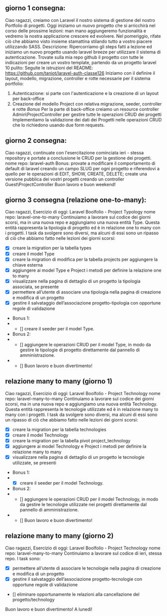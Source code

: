 ## giorno 1 consegna:

Ciao ragazzi,
creiamo con Laravel il nostro sistema di gestione del nostro Portfolio di progetti.
Oggi iniziamo un nuovo progetto che si arricchirà nel corso delle prossime lezioni: man mano aggiungeremo funzionalità e vedremo la nostra applicazione crescere ed evolvere.
Nel pomeriggio, rifate ciò che abbiamo visto insieme stamattina stilando tutto a vostro piacere utilizzando SASS.
Descrizione:
Ripercorriamo gli steps fatti a lezione ed iniziamo un nuovo progetto usando laravel breeze per utilizzare il sistema di autenticazione.
Trovate sulla mia repo github il progetto con tutte le indicazioni per creare un vostro template, partendo da un progetto laravel 10 pulito:
Seguite le istruzioni del README:
https://github.com/taniot/laravel-auth-classe126
Iniziamo con il definire il layout, modello, migrazione, controller e rotte necessarie per il sistema portfolio:

1. Autenticazione: si parte con l'autenticazione e la creazione di un layout per back-office
2. Creazione del modello Project con relativa migrazione, seeder, controller e rotte
   _Bonus_
   Per la parte di back-office creiamo un resource controller Admin\ProjectController per gestire tutte le operazioni CRUD dei progetti
   Implementiamo la validazione dei dati dei Progetti nelle operazioni CRUD che lo richiedono usando due form requests.

## giorno 2 consegna:

Ciao ragazzi,
continuate con l'esercitazione cominciata ieri - stessa repository e portate a conclusione le CRUD per la gestione dei progetti.
nome repo: laravel-auth
Bonus:
provate a modificare il comportamento di default di laravel creando un campo SLUG per ogni progetto e riferendovi a quello per le operazioni di EDIT, SHOW, CREATE, DELETE;
create una versione pubblica dei vostri progetti creando un controller Guest\ProjectController
Buon lavoro e buon weekend!

## giorno 3 consegna (relazione one-to-many):

Ciao ragazzi,
Esercizio di oggi: Laravel Boolfolio - Project Typology
nome repo: laravel-one-to-many
Continuiamo a lavorare sul codice dei giorni scorsi, ma in una nuova repo e aggiungiamo una nuova entità Type. Questa entità rappresenta la tipologia di progetto ed è in relazione one to many con i progetti.
I task da svolgere sono diversi, ma alcuni di essi sono un ripasso di ciò che abbiamo fatto nelle lezioni dei giorni scorsi:

-   [x] creare la migration per la tabella types
-   [x] creare il model Type
-   [x] creare la migration di modifica per la tabella projects per aggiungere la chiave esterna
-   [x] aggiungere ai model Type e Project i metodi per definire la relazione one to many
-   [x] visualizzare nella pagina di dettaglio di un progetto la tipologia associata, se presente
-   [x] permettere all’utente di associare una tipologia nella pagina di creazione e modifica di un progetto
-   [x] gestire il salvataggio dell’associazione progetto-tipologia con opportune regole di validazione
-   Bonus 1:
-   -   [] creare il seeder per il model Type.
-   Bonus 2:
-   -   [] aggiungere le operazioni CRUD per il model Type, in modo da gestire le tipologie di progetto direttamente dal pannello di amministrazione.
-   -   [] Buon lavoro e buon divertimento!

## relazione many to many (giorno 1)

Ciao ragazzi,
Esercizio di oggi: Laravel Boolfolio - Project Technology
nome repo: laravel-many-to-many
Continuiamo a lavorare sul codice dei giorni scorsi, ma in una nuova repo e aggiungiamo una nuova entità Technology.
Questa entità rappresenta le tecnologie utilizzate ed è in relazione many to many con i progetti.
I task da svolgere sono diversi, ma alcuni di essi sono un ripasso di ciò che abbiamo fatto nelle lezioni dei giorni scorsi:

-   [x] creare la migration per la tabella technologies
-   [x] creare il model Technology
-   [x] creare la migration per la tabella pivot project_technology
-   [x] aggiungere ai model Technology e Project i metodi per definire la relazione many to many
-   [x] visualizzare nella pagina di dettaglio di un progetto le tecnologie utilizzate, se presenti
-   Bonus 1:
-   -   [x] creare il seeder per il model Technology.
-   Bonus 2:
-   -   [] aggiungere le operazioni CRUD per il model Technology, in modo da gestire le tecnologie utilizzate nei progetti direttamente dal pannello di amministrazione.
-   -   [] Buon lavoro e buon divertimento!

## relazione many to many (giorno 2)

Ciao ragazzi,
Esercizio di oggi: Laravel Boolfolio - Project Technology
nome repo: laravel-many-to-many
Continuiamo a lavorare sul codice di ieri, stessa repo.
I task sono:

-   [x] permettere all’utente di associare le tecnologie nella pagina di creazione e modifica di un progetto
-   [x] gestire il salvataggio dell’associazione progetto-tecnologie con opportune regole di validazione
-   [] eliminare opportunamente le relazioni alla cancellazione del progetto/technology

Buon lavoro e buon divertimento!
A lunedì!
